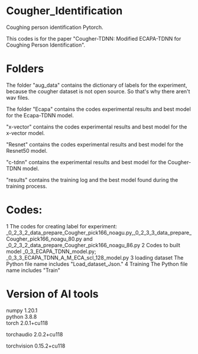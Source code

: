 # Cougher_Identification
 Coughing person identification Pytorch. 
 
This codes is for the paper "Cougher-TDNN: Modified ECAPA-TDNN for Coughing Person Identification".

# Folders
The folder "aug_data" contains the dictionary of labels for the experiment, because the cougher dataset is not open source. So that's why there aren't wav files.

The folder "Ecapa" contains the codes experimental results and best model for the Ecapa-TDNN model. 

 "x-vector" contains the codes experimental results and best model for the x-vector model.

"Resnet" contains the codes experimental results and best model for the Resnet50 model.

 "c-tdnn" contains the experimental results and best model for the Cougher-TDNN model.

"results" contains the training log and the best model found during the training process.

# Codes:
1 The codes for creating label for experiment:
_0_2_3_2_data_prepare_Cougher_pick166_noagu.py,_0_2_3_3_data_prepare_Cougher_pick166_noagu_80.py and _0_2_3_2_data_prepare_Cougher_pick166_noagu_86.py 
2 Codes to built model 
_0_3_ECAPA_TDNN_model.py; _0_3_3_ECAPA_TDNN_A_M_ECA_scl_128_model.py
3 loading dataset 
The Python file name includes "Load_dataset_Json."
4 Training
The Python file name includes "Train"

# Version of  AI tools
numpy                     1.20.1      
python                    3.8.8       
torch                     2.0.1+cu118 

torchaudio                2.0.2+cu118 

torchvision               0.15.2+cu118

